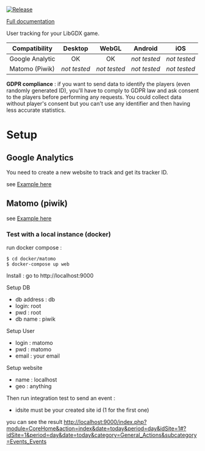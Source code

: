 
[![Release](https://jitpack.io/v/mgsx-dev/gdx-analytics.svg)](https://jitpack.io/#mgsx-dev/gdx-analytics)

[Full documentation](https://jitpack.io/com/github/mgsx-dev/gdx-analytics/master-SNAPSHOT/javadoc/index.html)

User tracking for your LibGDX game.

| Compatibility    | Desktop      | WebGL        | Android      | iOS          |
|------------------|:------------:|:------------:|:------------:|:------------:|
| Google Analytic  | OK           | OK           | *not tested* | *not tested* |
| Matomo (Piwik)   | *not tested* | *not tested* | *not tested* | *not tested* |

**GDPR compliance** : if you want to send data to identify the players (even randomly generated ID), you'll have to comply to GDPR law and ask consent to the players before performing any requests. You could collect data without player's consent but you can't use any identifier and then having less accurate statistics.

# Setup

## Google Analytics

You need to create a new website to track and get its tracker ID.

see [Example here](test/net/mgsx/analytics/GoogleAnalyticsTrackerTest.java)

## Matomo (piwik)

see [Example here](test/net/mgsx/analytics/MatomoTrackerTest.java)

### Test with a local instance (docker)

run docker compose :

	$ cd docker/matomo
	$ docker-compose up web

Install : go to http://localhost:9000

Setup DB

* db address : db
* login: root
* pwd : root
* db name : piwik

Setup User

* login : matomo
* pwd : matomo
* email : your email

Setup website

* name : localhost
* geo : anything

Then run integration test to send an event :

* idsite must be your created site id (1 for the first one)

you can see the result [http://localhost:9000/index.php?module=CoreHome&action=index&date=today&period=day&idSite=1#?idSite=1&period=day&date=today&category=General_Actions&subcategory=Events_Events](here)
